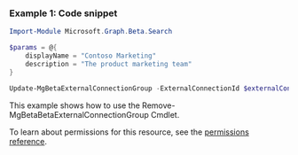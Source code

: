### Example 1: Code snippet

```powershellImport-Module Microsoft.Graph.Beta.Search

$params = @{
	displayName = "Contoso Marketing"
	description = "The product marketing team"
}

Update-MgBetaExternalConnectionGroup -ExternalConnectionId $externalConnectionId -ExternalGroupId $externalGroupId -BodyParameter $params
```
This example shows how to use the Remove-MgBetaBetaExternalConnectionGroup Cmdlet.
To learn about permissions for this resource, see the [permissions reference](/graph/permissions-reference).

